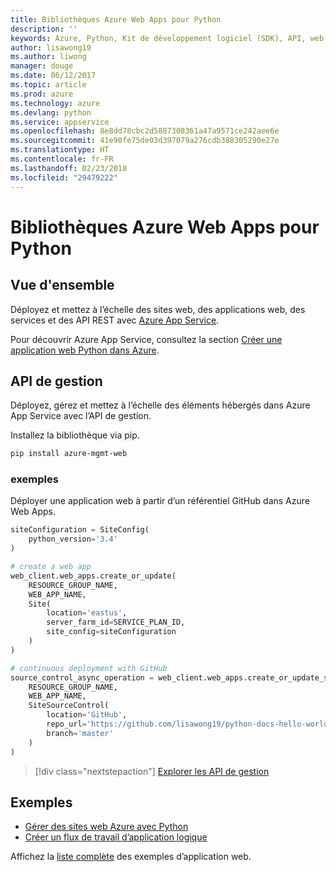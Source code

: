 ```yaml
---
title: Bibliothèques Azure Web Apps pour Python
description: ''
keywords: Azure, Python, Kit de développement logiciel (SDK), API, web apps, App Service
author: lisawong19
ms.author: liwong
manager: douge
ms.date: 06/12/2017
ms.topic: article
ms.prod: azure
ms.technology: azure
ms.devlang: python
ms.service: appservice
ms.openlocfilehash: 8e8dd78cbc2d5887308361a47a9571ce242aee6e
ms.sourcegitcommit: 41e90fe75de03d397079a276cdb388305290e27e
ms.translationtype: HT
ms.contentlocale: fr-FR
ms.lasthandoff: 02/23/2018
ms.locfileid: "29479222"
---
```

# <a name="azure-web-apps-libraries-for-python"></a>Bibliothèques Azure Web Apps pour Python

## <a name="overview"></a>Vue d'ensemble

Déployez et mettez à l’échelle des sites web, des applications web, des services et des API REST avec [Azure App Service](/azure/app-service).

Pour découvrir Azure App Service, consultez la section [Créer une application web Python dans Azure](/azure/app-service-web/app-service-web-get-started-python).

## <a name="management-api"></a>API de gestion

Déployez, gérez et mettez à l’échelle des éléments hébergés dans Azure App Service avec l’API de gestion.

Installez la bibliothèque via pip.

```bash
pip install azure-mgmt-web
```

### <a name="example"></a>exemples

Déployer une application web à partir d’un référentiel GitHub dans Azure Web Apps.

```python
siteConfiguration = SiteConfig(
    python_version='3.4'
)

# create a web app
web_client.web_apps.create_or_update(
    RESOURCE_GROUP_NAME,
    WEB_APP_NAME,
    Site(
        location='eastus',
        server_farm_id=SERVICE_PLAN_ID,
        site_config=siteConfiguration
    )
)

# continuous deployment with GitHub
source_control_async_operation = web_client.web_apps.create_or_update_source_control(
    RESOURCE_GROUP_NAME,
    WEB_APP_NAME,
    SiteSourceControl(
        location='GitHub',
        repo_url='https://github.com/lisawong19/python-docs-hello-world',
        branch='master'
    )
)
```
> [!div class="nextstepaction"]
> [Explorer les API de gestion](/python/api/overview/azure/webapps/management)

## <a name="samples"></a>Exemples 

* [Gérer des sites web Azure avec Python][1]
* [Créer un flux de travail d’application logique][2]
 
Affichez la [liste complète](https://azure.microsoft.com/en-us/resources/samples/?platform=python&term=web-app) des exemples d’application web.

[1]: https://azure.microsoft.com/resources/samples/app-service-web-python-manage
[2]: ../docs-ref-conceptual/python-sdk-azure-samples-logic-app-workflow.md